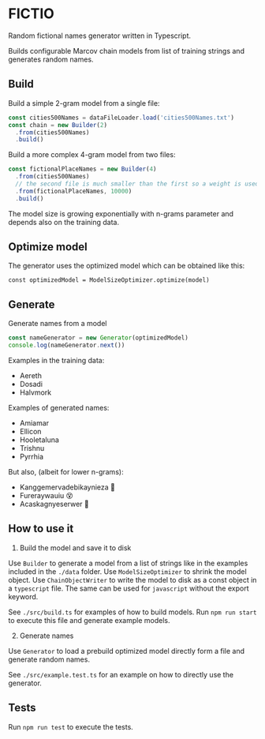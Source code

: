 # FICTIO

Random fictional names generator written in Typescript.

Builds configurable Marcov chain models from list of training strings and generates random names.

## Build

Build a simple 2-gram model from a single file:

```typescript
const cities500Names = dataFileLoader.load('cities500Names.txt')
const chain = new Builder(2)
  .from(cities500Names)
  .build()
```

Build a more complex 4-gram model from two files:

```typescript
const fictionalPlaceNames = new Builder(4)
  .from(cities500Names)
  // the second file is much smaller than the first so a weight is used to give it more importance
  .from(fictionalPlaceNames, 10000)
  .build()
```

The model size is growing exponentially with n-grams parameter and depends also on the training data.

## Optimize model

The generator uses the optimized model which can be obtained like this:
 
```
const optimizedModel = ModelSizeOptimizer.optimize(model)
```

## Generate 

Generate names from a model

```typescript
const nameGenerator = new Generator(optimizedModel)
console.log(nameGenerator.next())
```

Examples in the training data:
- Aereth
- Dosadi
- Halvmork

Examples of generated names:
- Amiamar
- Ellicon
- Hooletaluna
- Trishnu
- Pyrrhia

But also, (albeit for lower n-grams):
- Kanggemervadebikaynieza 🤔
- Fureraywauiu 😵
- Acaskagnyeserwer 🥺

## How to use it

1. Build the model and save it to disk

Use `Builder` to generate a model from a list of strings like in the examples included in the `./data` folder.
Use `ModelSizeOptimizer` to shrink the model object. 
Use `ChainObjectWriter` to write the model to disk as a const object in a `typescript` file. The same can be used
for `javascript` without the export keyword.  

See `./src/build.ts` for examples of how to build models.
Run `npm run start` to execute this file and generate example models.

2. Generate names

Use `Generator` to load a prebuild optimized model directly form a file and generate random names.

See `./src/example.test.ts` for an example on how to directly use the generator.

## Tests

Run `npm run test` to execute the tests.

